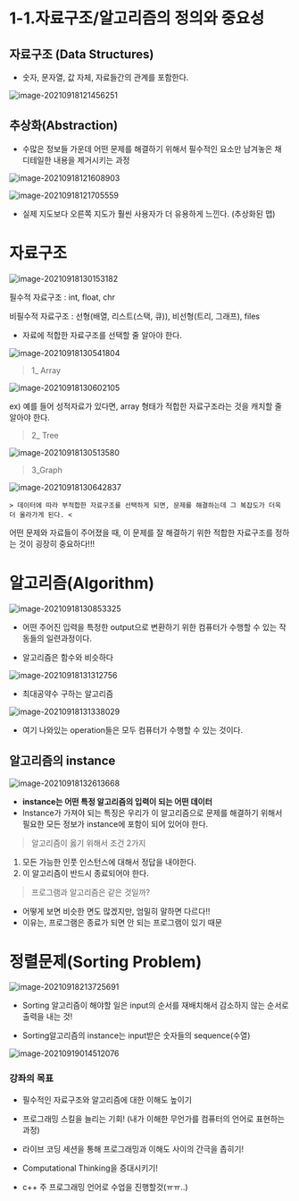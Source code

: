 # 1-1.자료구조/알고리즘의 정의와 중요성



## 자료구조 (Data Structures)

- 숫자, 문자열, 값 자체, 자료들간의 관계를 포함한다.

![image-20210918121456251](md-images/image-20210918121456251.png)

## 추상화(Abstraction)

- 수많은 정보들 가운데 어떤 문제를 해결하기 위해서 필수적인 요소만 남겨놓은 채 디테일한 내용을 제거시키는 과정

![image-20210918121608903](md-images/image-20210918121608903.png)

![image-20210918121705559](md-images/image-20210918121705559.png)

- 실제 지도보다 오른쪽 지도가 훨씬 사용자가 더 유용하게 느낀다. (추상화된 맵)



# 자료구조

![image-20210918130153182](md-images/image-20210918130153182.png)

필수적 자료구조 : int, float, chr

비필수적 자료구조 : 선형(배열, 리스트(스택, 큐)), 비선형(트리, 그래프), files



- 자료에 적합한 자료구조를 선택할 줄 알아야 한다. 

![image-20210918130541804](md-images/image-20210918130541804.png)

> 1_ Array

![image-20210918130602105](md-images/image-20210918130602105.png)

ex) 예를 들어 성적자료가 있다면, array 형태가 적합한 자료구조라는 것을 캐치할 줄 알아야 한다.

> 2_ Tree

![image-20210918130513580](md-images/image-20210918130513580.png)

> 3_Graph

![image-20210918130642837](md-images/image-20210918130642837.png)



```
> 데이터에 따라 부적합한 자료구조를 선택하게 되면, 문제를 해결하는데 그 복잡도가 더욱 더 올라가게 된다. <
```



어떤 문제와 자료들이 주어졌을 때, 이 문제를 잘 해결하기 위한 적합한 자료구조를 정하는 것이 굉장히 중요하다!!!



# 알고리즘(Algorithm)

![image-20210918130853325](md-images/image-20210918130853325.png)

- 어떤 주어진 입력을 특정한 output으로 변환하기 위한 컴퓨터가 수행할 수 있는 작동들의 일련과정이다.



- 알고리즘은 함수와 비슷하다

![image-20210918131312756](md-images/image-20210918131312756.png)

- 최대공약수 구하는 알고리즘

![image-20210918131338029](md-images/image-20210918131338029.png)

- 여기 나와있는 operation들은 모두 컴퓨터가 수행할 수 있는 것이다.



## 알고리즘의 instance

![image-20210918132613668](md-images/image-20210918132613668.png)

-  **instance는 어떤 특정 알고리즘의 입력이 되는 어떤 데이터**
- Instance가 가져야 되는 특징은 우리가 이 알고리즘으로 문제를 해결하기 위해서 필요한 모든 정보가 instance에 포함이 되어 있어야 한다.



> 알고리즘이 옳기 위해서 조건 2가지

1. 모든 가능한 인풋 인스턴스에 대해서 정답을 내야한다.
2. 이 알고리즘이 반드시 종료되어야 한다.



> 프로그램과 알고리즘은 같은 것일까?

- 어떻게 보면 비슷한 면도 많겠지만, 엄밀히 말하면 다르다!!
- 이유는, 프로그램은 종료가 되면 안 되는 프로그램이 있기 때문 



# 정렬문제(Sorting Problem)

![image-20210918213725691](md-images/image-20210918213725691.png)

- Sorting 알고리즘이 해야할 일은 input의 순서를 재배치해서 감소하지 않는 순서로 출력을 내는 것!

- Sorting알고리즘의 instance는 input받은 숫자들의 sequence(수열)

![image-20210919014512076](md-images/image-20210919014512076.png)



### 강좌의 목표

- 필수적인 자료구조와 알고리즘에 대한 이해도 높이기
- 프로그래밍 스킬을 늘리는 기회! (내가 이해한 무언가를 컴퓨터의 언어로 표현하는 과정)
- 라이브 코딩 세션을 통해 프로그래밍과 이해도 사이의 간극을 좁히기!
- Computational Thinking을 증대시키기!



- c++ 주 프로그래밍 언어로 수업을 진행할것(ㅠㅠ..)